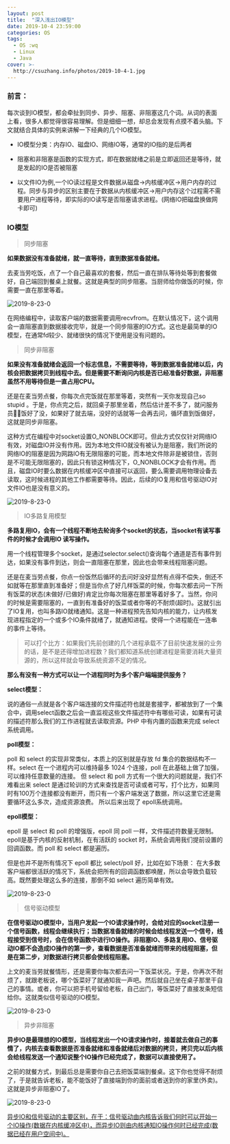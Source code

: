 ```yaml
---
layout: post
title:  "深入浅出IO模型"
date: 2019-10-4 23:59:00
categories: OS
tags: 
  - OS :wq
  - Linux 
  - Java
cover: >-
  http://csuzhang.info/photos/2019-10-4-1.jpg
---
```


### 前言：

每次谈到IO模型，都会牵扯到同步、异步、阻塞、非阻塞这几个词。从词的表面上看，很多人都觉得很容易理解。但是细细一想，却总会发现有点摸不着头脑。下文就结合具体的实例来讲解一下经典的几个IO模型。

+ IO模型分类：内存IO、磁盘IO、网络IO等，通常的IO指的是后两者

+ 阻塞和非阻塞是函数的实现方式，即在数据就绪之前是立即返回还是等待，就是发起的IO是否被阻塞

+ 以文件IO为例,一个IO读过程是文件数据从磁盘→内核缓冲区→用户内存的过程。同步与异步的区别主要在于数据从内核缓冲区→用户内存这个过程需不需要用户进程等待，即实际的IO读写是否阻塞请求进程。(网络IO把磁盘换做网卡即可)





### IO模型

> 同步阻塞

**如果数据没有准备就绪，就一直等待，直到数据准备就绪。**

去麦当劳吃饭，点了一个自己最喜欢的套餐，然后一直在排队等待处等到套餐做好，自己端回到餐桌上就餐。这就是典型的同步阻塞。当厨师给你做饭的时候，你需要一直在那里等着。

![2019-8-23-0](https://github.com/hanyuancheung/hanyuancheung.github.io/blob/main/source/photos/2019-10-4-1.jpg)

在网络编程中，读取客户端的数据需要调用recvfrom。在默认情况下，这个调用会一直阻塞直到数据接收完毕，就是一个同步阻塞的IO方式。这也是最简单的IO模型，在通常fd较少、就绪很快的情况下使用是没有问题的。

> 同步非阻塞

**如果没有准备就绪会返回一个标志信息，不需要等待，等到数据准备就绪以后，内核会把数据拷贝到线程中去。但是需要不断询问内核是否已经准备好数据，非阻塞虽然不用等待但是一直占用CPU。**

还是在麦当劳点餐，你每次点完饭就在那里等着，突然有一天你发现自己so stupid 。于是，你点完之后，就回桌子那里坐着，然后估计差不多了，就问服务员💁‍♂️饭好了没，如果好了就去端，没好的话就等一会再去问，循环直到饭做好，这就是同步非阻塞。

这种方式在编程中对socket设置O_NONBLOCK即可。但此方式仅仅针对网络IO有效，对磁盘IO并没有作用。因为本地文件IO就没有被认为是阻塞，我们所说的网络IO的阻塞是因为网路IO有无限阻塞的可能，而本地文件除非是被锁住，否则是不可能无限阻塞的，因此只有锁这种情况下，O_NONBLOCK才会有作用。而且，磁盘IO时要么数据在内核缓冲区中直接可以返回，要么需要调用物理设备去读取，这时候进程的其他工作都需要等待。因此，后续的IO复用和信号驱动IO对文件IO也是没有意义的。

![2019-8-23-0](https://github.com/hanyuancheung/hanyuancheung.github.io/blob/main/source/photos/2019-10-4-2.jpg)

> IO多路复用模型

**多路复用IO，会有一个线程不断地去轮询多个socket的状态，当socket有读写事件的时候才会调用IO 读写操作。**

用一个线程管理多个socket，是通过selector.select()查询每个通道是否有事件到达，如果没有事件到达，则会一直阻塞在那里，因此也会带来线程阻塞问题。

还是在麦当劳点餐，你点一份饭然后循环的去问好没好显然有点得不偿失，倒还不如就等在那里直到准备好；但是当你点了好几样饭菜的时候，你每次都去问一下所有饭菜的状态(未做好/已做好)肯定比你每次阻塞在那里等着好多了。当然，你问的时候是需要阻塞的，一直到有准备好的饭菜或者你等的不耐烦(超时)。这就引出了IO复用，也叫多路IO就绪通知。这是一种进程预先告知内核的能力，让内核发现进程指定的一个或多个IO条件就绪了，就通知进程。使得一个进程能在一连串的事件上等待。

> 可以打个比方：如果我们先前创建的几个进程承载不了目前快速发展的业务的话，是不是还得增加进程数？我们都知道系统创建进程是需要消耗大量资源的，所以这样就会导致系统资源不足的情况。

**那么有没有一种方式可以让一个进程同时为多个客户端端提供服务？**

**select模型：**

说的通俗一点就是各个客户端连接的文件描述符也就是套接字，都被放到了一个集合中，调用select函数之后会一直监视这些文件描述符中有哪些可读，如果有可读的描述符那么我们的工作进程就去读取资源。PHP 中有内置的函数来完成 select 系统调用。

**poll模型：**

poll 和 select 的实现非常类似，本质上的区别就是存放 fd 集合的数据结构不一样。select 在一个进程内可以维持最多 1024 个连接，poll 在此基础上做了加强，可以维持任意数量的连接。
但 select 和 poll 方式有一个很大的问题就是，我们不难看出来 select 是通过轮训的方式来查找是否可读或者可写，打个比方，如果同时有100万个连接都没有断开，而只有一个客户端发送了数据，所以这里它还是需要循环这么多次，造成资源浪费。
所以后来出现了 epoll系统调用。

**epoll模型：**

epoll 是 select 和 poll 的增强版，epoll 同 poll 一样，文件描述符数量无限制。
epoll是基于内核的反射机制，在有活跃的 socket 时，系统会调用我们提前设置的回调函数。而 poll 和 select 都是遍历。

但是也并不是所有情况下 epoll 都比 select/poll 好，比如在如下场景：
在大多数客户端都很活跃的情况下，系统会把所有的回调函数都唤醒，所以会导致负载较高。既然要处理这么多的连接，那倒不如 select 遍历简单有效。

![2019-8-23-0](https://github.com/hanyuancheung/hanyuancheung.github.io/blob/main/source/photos/2019-10-4-3.jpg)

> 信号驱动模型

**在信号驱动IO模型中，当用户发起一个IO请求操作时，会给对应的socket注册一个信号函数，线程会继续执行；当数据准备就绪的时候会给线程发送一个信号，线程接受到信号时，会在信号函数中进行IO操作。非阻塞IO、多路复用IO、信号驱动IO都不会造成IO操作的第一步，查看数据是否准备就绪而带来的线程阻塞，但是在第二步，对数据进行拷贝都会使线程阻塞。**

上文的麦当劳就餐情形，还是需要你每次都去问一下饭菜状况。于是，你再次不耐烦了，就跟老板说，哪个饭菜好了就通知我一声吧。然后就自己坐在桌子那里干自己的事情。或者，你可以把手机号留给老板，自己出门，等饭菜好了直接发条短信给你。这就类似信号驱动的IO模型。

![2019-8-23-0](https://github.com/hanyuancheung/hanyuancheung.github.io/blob/main/source/photos/2019-10-4-4.jpg)

> 异步非阻塞

**异步IO是最理想的IO模型，当线程发出一个IO请求操作时，接着就去做自己的事情了，内核去查看数据是否准备就绪和准备就绪后对数据的拷贝，拷贝完以后内核会给线程发送一个通知说整个IO操作已经完成了，数据可以直接使用了。**

之前的就餐方式，到最后总是需要你自己去把饭菜端到餐桌。这下你也觉得不耐烦了，于是就告诉老板，能不能饭好了直接端到你的面前或者送到你的家里(外卖)。这就是异步非阻塞IO了。

![2019-8-23-0](https://github.com/hanyuancheung/hanyuancheung.github.io/blob/main/source/photos/2019-10-4-5.jpg)

<u>异步IO和信号驱动的主要区别，在于：信号驱动由内核告诉我们何时可以开始一个IO操作(数据在内核缓冲区中)，而异步IO则由内核通知IO操作何时已经完成(数据已经在用户空间中)。</u>

